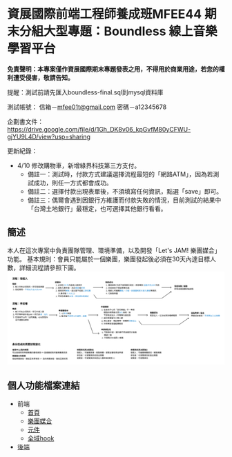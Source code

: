 # 資展國際前端工程師養成班MFEE44 期末分組大型專題：Boundless 線上音樂學習平台

**免責聲明：本專案僅作資展國際期末專題發表之用，不得用於商業用途，若您的權利遭受侵害，敬請告知。**

提醒：測試前請先匯入boundless-final.sql到mysql資料庫

測試帳號：
信箱－mfee01t@gmail.com 密碼－a12345678

企劃書文件：https://drive.google.com/file/d/1Gh_DK8v06_kpGvfM80yCFWU-gjYU9L4D/view?usp=sharing

更新紀錄：
- 4/10 修改購物車，新增綠界科技第三方支付。
  - 備註一：測試時，付款方式建議選擇流程最短的「網路ATM」，因為若測試成功，則任一方式都會成功。
  - 備註二：選擇付款出現表單後，不須填寫任何資訊，點選「save」即可。
  - 備註三：偶爾會遇到因銀行方維護而付款失敗的情況，目前測試的結果中「台灣土地銀行」最穩定，也可選擇其他銀行看看。

## 簡述

本人在這次專案中負責團隊管理、環境準備，以及開發「Let's JAM! 樂團媒合」功能。
基本規則：會員只能屬於一個樂團，樂團發起後必須在30天內達目標人數，詳細流程請參照下圖。
![image](https://github.com/antonio88118/boundless-final-mine/blob/main/%E7%B5%84%E5%9C%98%E6%B5%81%E7%A8%8B.png)

## 個人功能檔案連結
- 前端
  - [首頁](./client/pages/index.js)
  - [樂團媒合](./client/pages/jam)
  - [元件](./client/components/jam)
  - [全域hook](./client/hooks/use-jam.js)
- [後端](./server/routes/jam.js)
